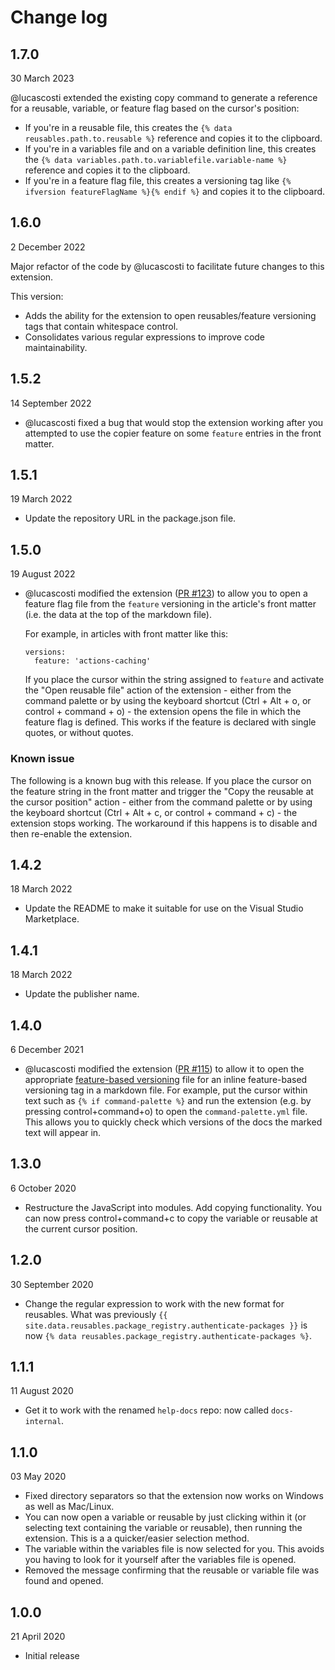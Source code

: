 # Change log

## 1.7.0
30 March 2023

@lucascosti extended the existing copy command to generate a reference for a reusable, variable, or feature flag based on the cursor's position:

* If you're in a reusable file, this creates the `{% data reusables.path.to.reusable %}` reference and copies it to the clipboard.
* If you're in a variables file and on a variable definition line, this creates the `{% data variables.path.to.variablefile.variable-name %}` reference and copies it to the clipboard.
* If you're in a feature flag file, this creates a versioning tag like `{% ifversion featureFlagName %}{% endif %}` and copies it to the clipboard.

## 1.6.0
2 December 2022

Major refactor of the code by @lucascosti to facilitate future changes to this extension. 

This version:
- Adds the ability for the extension to open reusables/feature versioning tags that contain whitespace control.
- Consolidates various regular expressions to improve code maintainability.

## 1.5.2
14 September 2022

- @lucascosti fixed a bug that would stop the extension working after you attempted to use the copier feature on some `feature` entries in the front matter.

## 1.5.1
19 March 2022

- Update the repository URL in the package.json file.

## 1.5.0
19 August 2022
- @lucascosti modified the extension ([PR #123](https://github.com/hubwriter/open-reusables/pull/123)) to allow you to open a feature flag file from the `feature` versioning in the article's front matter (i.e. the data at the top of the markdown file).

   For example, in articles with front matter like this:

   ```
   versions:
     feature: 'actions-caching'
   ```

   If you place the cursor within the string assigned to `feature` and activate the "Open reusable file" action of the extension - either from the command palette or by using the keyboard shortcut (Ctrl + Alt + o, or control + command + o) - the extension opens the file in which the feature flag is defined. This works if the feature is declared with single quotes, or without quotes.

### Known issue
The following is a known bug with this release. If you place the cursor on the feature string in the front matter and trigger the "Copy the reusable at the cursor position" action - either from the command palette or by using the keyboard shortcut (Ctrl + Alt + c, or control + command + c) - the extension stops working. The workaround if this happens is to disable and then re-enable the extension.

## 1.4.2
18 March 2022

- Update the README to make it suitable for use on the Visual Studio Marketplace.

## 1.4.1
18 March 2022

- Update the publisher name.

## 1.4.0 
6 December 2021

- @lucascosti modified the extension ([PR #115](https://github.com/hubwriter/open-reusables/pull/115)) to allow it to open the appropriate [feature-based versioning](https://github.com/github/docs-internal/tree/main/data/features#feature-based-versioning) file for an inline feature-based versioning tag in a markdown file. For example, put the cursor within text such as `{% if command-palette %}` and run the extension (e.g. by pressing control+command+o) to open the `command-palette.yml` file. This allows you to quickly check which versions of the docs the marked text will appear in.

## 1.3.0 
6 October 2020

- Restructure the JavaScript into modules. Add copying functionality. You can now press control+command+c to copy the variable or reusable at the current cursor position.

## 1.2.0 
30 September 2020

- Change the regular expression to work with the new format for reusables. What was previously `{{ site.data.reusables.package_registry.authenticate-packages }}` is now `{% data reusables.package_registry.authenticate-packages %}`.

## 1.1.1 
11 August 2020

- Get it to work with the renamed `help-docs` repo: now called `docs-internal`.

## 1.1.0 
03 May 2020

- Fixed directory separators so that the extension now works on Windows as well as Mac/Linux.
- You can now open a variable or reusable by just clicking within it (or selecting text containing the variable or reusable), then running the extension. This is a a quicker/easier selection method.
- The variable within the variables file is now selected for you. This avoids you having to look for it yourself after the variables file is opened.
- Removed the message confirming that the reusable or variable file was found and opened.

## 1.0.0 
21 April 2020

- Initial release
